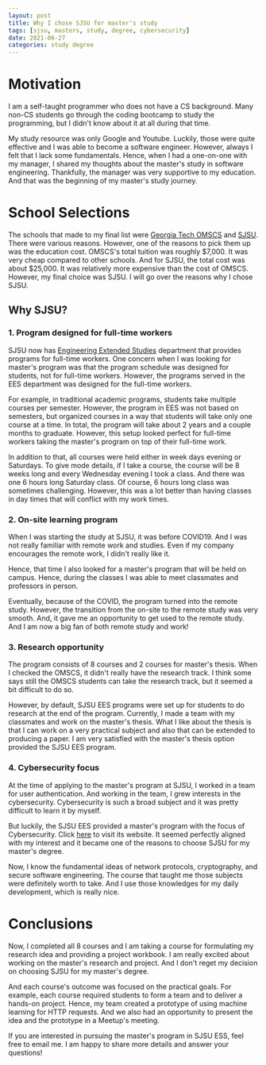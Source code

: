 ```yaml
---
layout: post
title: Why I chose SJSU for master's study
tags: [sjsu, masters, study, degree, cybersecurity]
date: 2021-06-27
categories: study degree
---
```

# Motivation
I am a self-taught programmer who does not have a CS background. Many non-CS students go
through the coding bootcamp to study the programming, but I didn't know about it at all
during that time.

My study resource was only Google and Youtube. Luckily, those were quite effective and
I was able to become a software engineer. However, always I felt that I lack some fundamentals.
Hence, when I had a one-on-one with my manager, I shared my thoughts about the master's study in
software engineering. Thankfully, the manager was very supportive to my education. And that
was the beginning of my master's study journey.

# School Selections
The schools that made to my final list were [Georgia Tech OMSCS][omscs] and [SJSU][sjsu].
There were various reasons. However, one of the reasons to pick them up was the education cost.
OMSCS's total tuition was roughly $7,000. It was very cheap compared to other schools.
And for SJSU, the total cost was about $25,000.
It was relatively more expensive than the cost of OMSCS. However, my final choice was SJSU.
I will go over the reasons why I chose SJSU.

## Why SJSU?
### 1. Program designed for full-time workers
SJSU now has [Engineering Extended Studies][sjsu-ees] department that provides programs for
full-time workers.
One concern when I was looking for master's program was that the program schedule was designed
for students, not for full-time workers. However, the programs served in the EES department was 
designed for the full-time workers.

For example, in traditional academic programs, students take multiple courses per semester.
However, the program in EES was not based on semesters, but organized courses in a way that
students will take only one course at a time. In total, the program will take about 2 years
and a couple months to graduate. However, this setup looked perfect for full-time workers
taking the master's program on top of their full-time work.

In addition to that, all courses were held either in week days evening or Saturdays. To give
mode details, if I take a course, the course will be 8 weeks long and every Wednesday evening
I took a class. And there was one 6 hours long Saturday class. Of course, 6 hours long class
was sometimes challenging. However, this was a lot better than having classes in day times
that will conflict with my work times.

### 2. On-site learning program
When I was starting the study at SJSU, it was before COVID19. And I was not really familiar with
remote work and studies. Even if my company encourages the remote work, I didn't really like it.

Hence, that time I also looked for a master's program that will be held on campus. Hence, during
the classes I was able to meet classmates and professors in person.

Eventually, because of the COVID, the program turned into the remote study. However, the transition
from the on-site to the remote study was very smooth. And, it gave me an opportunity to get used
to the remote study. And I am now a big fan of both remote study and work!


### 3. Research opportunity
The program consists of 8 courses and 2 courses for master's thesis. When I checked the OMSCS,
it didn't really have the research track. I think some says still the OMSCS students can take
the research track, but it seemed a bit difficult to do so.

However, by default, SJSU EES programs were set up for students to do research at the end of
the program. Currently, I made a team with my classmates and work on the master's thesis.
What I like about the thesis is that I can work on a very practical subject and also that
can be extended to producing a paper. I am very satisfied with the master's thesis option
provided the SJSU EES program.

### 4. Cybersecurity focus
At the time of applying to the master's program at SJSU, I worked in a team for user authentication.
And working in the team, I grew interests in the cybersecurity. Cybersecurity is such a broad
subject and it was pretty difficult to learn it by myself. 

But luckily, the SJSU EES provided a master's program with the focus of Cybersecurity. Click
[here][sjsu-cybersecurity] to visit its website. It seemed perfectly aligned with my interest
and it became one of the reasons to choose SJSU for my master's degree.

Now, I know the fundamental ideas of network protocols, cryptography, and secure software
engineering. The course that taught me those subjects were definitely worth to take. And
I use those knowledges for my daily development, which is really nice.

# Conclusions
Now, I completed all 8 courses and I am taking a course for formulating my research idea and
providing a project workbook. I am really excited about working on the master's research and project.
And I don't reget my decision on choosing SJSU for my master's degree.

And each course's outcome was focused on the practical goals. For example, each course required
students to form a team and to deliver a hands-on project. Hence, my team created a prototype of using 
machine learning for HTTP requests. And we also had an opportunity to present the idea and 
the prototype in a Meetup's meeting.

If you are interested in pursuing the master's program in SJSU ESS, feel free to email me.
I am happy to share more details and answer your questions!

[omscs]: https://omscs.gatech.edu/
[sjsu]: https://www.sjsu.edu/
[sjsu-ees]: https://www.sjsu.edu/ees/
[sjsu-cybersecurity]: https://www.sjsu.edu/ees/off-campus-programs/msse-cybersecurity.php 
